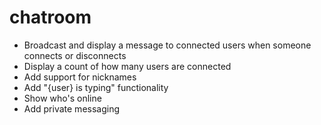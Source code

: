 # chatroom

+ Broadcast and display a message to connected users when someone connects or disconnects
+ Display a count of how many users are connected
+ Add support for nicknames
+ Add "{user} is typing" functionality
+ Show who's online
+ Add private messaging